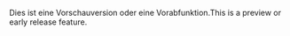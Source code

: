 <span data-ttu-id="bf235-101">Dies ist eine Vorschauversion oder eine Vorabfunktion.</span><span class="sxs-lookup"><span data-stu-id="bf235-101">This is a preview or early release feature.</span></span>
